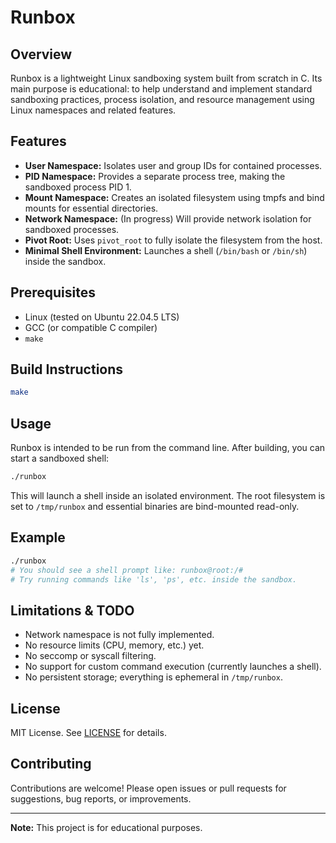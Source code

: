 # Runbox

## Overview

Runbox is a lightweight Linux sandboxing system built from scratch in C. Its main purpose is educational: to help understand and implement standard sandboxing practices, process isolation, and resource management using Linux namespaces and related features.

## Features

- **User Namespace:** Isolates user and group IDs for contained processes.
- **PID Namespace:** Provides a separate process tree, making the sandboxed process PID 1.
- **Mount Namespace:** Creates an isolated filesystem using tmpfs and bind mounts for essential directories.
- **Network Namespace:** (In progress) Will provide network isolation for sandboxed processes.
- **Pivot Root:** Uses `pivot_root` to fully isolate the filesystem from the host.
- **Minimal Shell Environment:** Launches a shell (`/bin/bash` or `/bin/sh`) inside the sandbox.

## Prerequisites

- Linux (tested on Ubuntu 22.04.5 LTS)
- GCC (or compatible C compiler)
- `make`

## Build Instructions

```sh
make
```

## Usage

Runbox is intended to be run from the command line. After building, you can start a sandboxed shell:

```sh
./runbox
```

This will launch a shell inside an isolated environment. The root filesystem is set to `/tmp/runbox` and essential binaries are bind-mounted read-only.

## Example

```sh
./runbox
# You should see a shell prompt like: runbox@root:/#
# Try running commands like 'ls', 'ps', etc. inside the sandbox.
```

## Limitations & TODO

- Network namespace is not fully implemented.
- No resource limits (CPU, memory, etc.) yet.
- No seccomp or syscall filtering.
- No support for custom command execution (currently launches a shell).
- No persistent storage; everything is ephemeral in `/tmp/runbox`.

## License

MIT License. See [LICENSE](./LICENSE) for details.

## Contributing

Contributions are welcome! Please open issues or pull requests for suggestions, bug reports, or improvements.

---

**Note:** This project is for educational purposes. 
